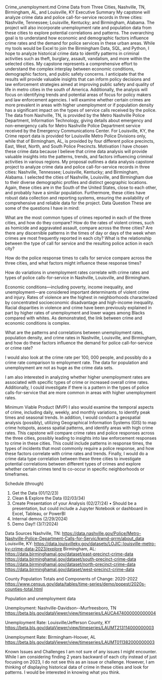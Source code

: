 Crime_unemployment.md
Crime Data from Three Cities, Nashville, TN, Birmingham, AL, and Louisville, KY
Executive Summary
My capstone will analyze crime data and police call-for-service records in three cities: Nashville, Tennessee; Louisville, Kentucky; and Birmingham, Alabama. The project will also incorporate unemployment rate and population data from these cities to explore potential correlations and patterns. The overarching goal is to understand how economic and demographic factors influence crime rates and the demand for police services in these urban areas. While my tools would be Excel to join the Birmingham Data, SQL, and Python, I hope to analyze historical crime data to identify patterns in criminal activities such as theft, burglary, assault, vandalism, and more within the selected cities. My capstone represents a comprehensive effort to understand the complex interplay between economic conditions, demographic factors, and public safety concerns. I anticipate that the results will provide valuable insights that can inform policy decisions and law enforcement strategies aimed at improving public safety and quality of life in metro cities in the south of America. 
Additionally, the analysis will focus on identifying trends and potential areas of focus for policy makers and law enforcement agencies. I will examine whether certain crimes are more prevalent in areas with higher unemployment or if population density has a significant impact on the types of service calls received by the police. 
The data from Nashville, TN, is provided by the Metro Nashville Police Department, Information Technology, giving details about emergency and non-emergency calls for Metro Nashville Police Department service received by the Emergency Communications Center. For Louisville, KY, the Crime report data is provided for Louisville Metro Police Divisions only, while that of Birmingham, AL, is provided by four different police precincts, East, West, North, and South Police Precincts. 
Motivation
I have chosen these crime data because I believe that crime data analysis will provide valuable insights into the patterns, trends, and factors influencing criminal activities in various regions. My proposal outlines a data analysis capstone project to analyze crime data and police call-for-service records in three cities: Nashville, Tennessee; Louisville, Kentucky; and Birmingham, Alabama. I selected the cities of Nashville, Louisville, and Birmingham due to their diverse demographic profiles and distinct geographic locations. Again, these cities are in the South of the United States, close to each other, and probably have a similar population. Furthermore, these cities have robust data collection and reporting systems, ensuring the availability of comprehensive and reliable data for the project. 
Data Question
These are some of the questions I have in mind: 

What are the most common types of crimes reported in each of the three cities, and how do they compare?
How do the rates of violent crimes, such as homicide and aggravated assault, compare across the three cities?
Are there any discernible patterns in the times of day or days of the week when crimes are most frequently reported in each city?
What is the relationship between the type of call for service and the resulting police action in each city?

How do the police response times to calls for service compare across the three cities, and what factors might influence these response times?

How do variations in unemployment rates correlate with crime rates and types of police calls-for-service in Nashville, Louisville, and Birmingham. 

Economic conditions—including poverty, income inequality, and unemployment—are considered important determinants of violent crime and injury. Rates of violence are the highest in neighborhoods characterized by concentrated socioeconomic disadvantage and high-income inequality. Racial disparities in violence and crime have been previously explained in part by higher rates of unemployment and lower wages among Blacks compared with whites.  As demonstrated, the link between crime and economic conditions is complex. 

What are the patterns and correlations between unemployment rates, population density, and crime rates in Nashville, Louisville, and Birmingham, and how do these factors influence the demand for police call-for-service or crime rate?

I would also look at the crime rate per 100, 000 people, and possibly do a crime rate comparison to employment rate. The data for population and unemployment are not as huge as the crime data sets. 

I am also interested in analyzing whether higher unemployment rates are associated with specific types of crime or increased overall crime rates. Additionally, I could investigate if there is a pattern in the types of police calls-for-service that are more common in areas with higher unemployment rates.

Minimum Viable Product (MVP)
I also would examine the temporal aspects of crime, including daily, weekly, and monthly variations, to identify peak times and seasonal trends. In addition, I would conduct a geospatial analysis (possibly), utilizing Geographical Information Systems (GIS) to map crime hotspots, assess spatial patterns, and identify areas with high crime rates. This capstone will compare crime rates and police responses across the three cities, possibly leading to insights into law enforcement responses to crime in these cities. This could include patterns in response times, the types of incidents that most commonly require a police response, and how these factors correlate with crime rates and trends. Finally, I would do a crime data type correlation between these three cities to investigate potential correlations between different types of crimes and explore whether certain crimes tend to co-occur in specific neighborhoods or timeframes.

Schedule (through)
1.	Get the Data (01/12/23)
2.	Clean & Explore the Data (02/03/34)
3.	Create Presentation of your Analysis (02/27/24)
•	Should be a presentation, but could include a Jupyter Notebook or dashboard in Excel, Tableau, or PowerBI
4.	Internal demos (2/29/2024)
5.	Demo Day!! (3/7/2024)

Data Sources
Nashville, TN: https://data.nashville.gov/Police/Metro-Nashville-Police-Department-Calls-for-Servic/kwnd-qrrm/about_data 
Louisville, KY: https://data.louisvilleky.gov/datasets/LOJIC::louisville-metro-ky-crime-data-2023/explore 
Birmingham, AL: https://data.birminghamal.gov/dataset/east-precinct-crime-data
https://data.birminghamal.gov/dataset/south-precinct-crime-data
https://data.birminghamal.gov/dataset/north-precinct-crime-data 
https://data.birminghamal.gov/dataset/west-precinct-crime-data 

County Population Totals and Components of Change: 2020-2022
https://www.census.gov/data/tables/time-series/demo/popest/2020s-counties-total.html 

Population and unemployment data

Unemployment: Nashville-Davidson--Murfreesboro, TN
https://beta.bls.gov/dataViewer/view/timeseries/LAUCA474000000000004 

Unemployment Rate: Louisville/Jefferson County, KY
https://beta.bls.gov/dataViewer/view/timeseries/LAUMT213114000000003 

Unemployment Rate: Birmingham-Hoover, AL
https://beta.bls.gov/dataViewer/view/timeseries/LAUMT011382000000003 

Known Issues and Challenges
I am not sure of any issues I might encounter. While I am considering finding 2 years backward of each city instead of just focusing on 2023, I do not see this as an issue or challenge. However, I am thinking of displaying historical data of crime in these cities and look for patterns. I would be interested in knowing what you think. 
